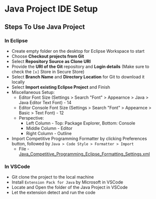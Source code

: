 # Java Project IDE Setup

## Steps To Use Java Project

### In Eclipse

- Create empty folder on the desktop for Eclipse Workspace to start 
- Choose **Checkout projects from Git**
- Select **Repository Source as Clone URI**
- Provide the **URI of the Git** repository and **Login details** (Make sure to check the `[x]` Store in Secure Store)
- Select **Branch Name** and **Directory Location** for Git to download it locally
- Select **Import existing Eclipse Project** and Finish
- Miscellaneous Setup:
  - Editor Font Size (Settings > Search "Font" > Appearnce > Java > Java Editor Text Font) - 14
  - Editor Console Font Size (Settings > Search "Font" > Appearnce > Basic > Text Font) - 12
  - Perspective:
    - Left Column - Top: Package Explorer, Bottom: Console
    - Middle Column - Editor
    - Right Column - Outline
- Import Competitive Programming Formatter by clicking Preferences button, followed by `Java > Code Style > Formatter > Import`
  - File - [Java_Competitive_Programming_Eclipse_Formatting_Settings.xml](https://github.com/abhinavg916/git-and-github/blob/master/Java_Competitive_Programming_Eclipse_Formatting_Settings.xml)

### In VSCode

- Git clone the project to the local machine
- Install `Extension Pack for Java` by Microsoft in VSCode
- Locate and Open the folder of the Java Project in VSCode
- Let the extension detect and run the code
